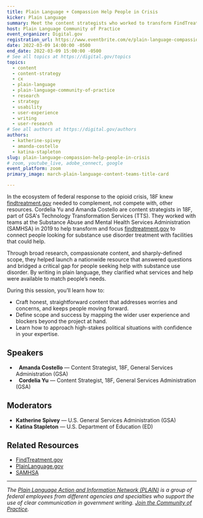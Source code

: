 ```yaml
---
title: Plain Language + Compassion Help People in Crisis
kicker: Plain Language
summary: Meet the content strategists who worked to transform FindTreatment.gov to connect people in crisis with the help that they need.
host: Plain Language Community of Practice
event_organizer: Digital.gov
registration_url: https://www.eventbrite.com/e/plain-language-compassion-help-people-in-crisis-tickets-288749566727
date: 2022-03-09 14:00:00 -0500
end_date: 2022-03-09 15:00:00 -0500
# See all topics at https://digital.gov/topics
topics:
  - content
  - content-strategy
  - cx
  - plain-language
  - plain-language-community-of-practice
  - research
  - strategy
  - usability
  - user-experience
  - writing
  - user-research
# See all authors at https://digital.gov/authors
authors:
  - katherine-spivey
  - amanda-costello
  - katina-stapleton
slug: plain-language-compassion-help-people-in-crisis
# zoom, youtube_live, adobe_connect, google
event_platform: zoom
primary_image: march-plain-language-content-teams-title-card

---
```


In the ecosystem of federal response to the opioid crisis, 18F knew [findtreatment.gov](http://findtreatment.gov/) needed to complement, not compete with, other resources. Cordelia Yu and Amanda Costello are content strategists in 18F, part of GSA's Technology Transformation Services (TTS). They worked with teams at the Substance Abuse and Mental Health Services Administration (SAMHSA) in 2019 to help transform and focus [findtreatment.gov](http://findtreatment.gov/) to connect people looking for substance use disorder treatment with facilities that could help.

Through broad research, compassionate content, and sharply-defined scope, they helped launch a nationwide resource that answered questions and bridged a critical gap for people seeking help with substance use disorder. By writing in plain language, they clarified what services and help were available to match people’s needs.

During this session, you’ll learn how to:

* Craft honest, straightforward content that addresses worries and concerns, and keeps people moving forward.
* Define scope and success by mapping the wider user experience and blockers beyond the project at hand.
* Learn how to approach high-stakes political situations with confidence in your expertise.

## Speakers

*   **Amanda Costello** — Content Strategist, 18F, General Services Administration (GSA)
*   **Cordelia Yu** — Content Strategist, 18F, General Services Administration (GSA)

## Moderators

* **Katherine Spivey** — U.S. General Services Administration (GSA)
* **Katina Stapleton** — U.S. Department of Education (ED)

## Related Resources

* [FindTreatment.gov](https://findtreatment.gov/) 
* [PlainLanguage.gov](https://www.plainlanguage.gov/) 
* [SAMHSA](https://www.samhsa.gov/)

- - -

*The [Plain Language Action and Information Network (PLAIN)](https://www.plainlanguage.gov/) is a group of federal employees from different agencies and specialties who support the use of clear communication in government writing. [Join the Community of Practice](https://digital.gov/communities/plain-language/).*
